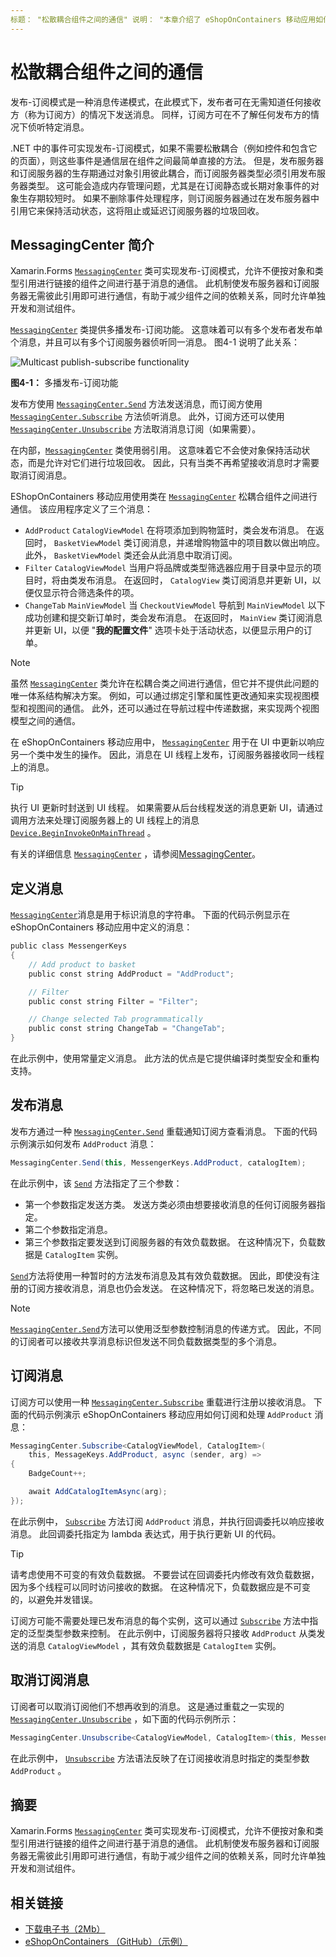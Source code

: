```yaml
---
标题： "松散耦合组件之间的通信" 说明： "本章介绍了 eShopOnContainers 移动应用如何实现发布-订阅模式，允许在不方便的组件之间进行基于消息的通信，这些组件不方便地通过对象和类型引用进行链接，例如： xamarin： xamarin assetid： 1194af33-8a91-48d2-88b5-b84d77f2ce69 ms。技术： xamarin 窗体作者： davidbritch： dabritch ms. 日期：08/07/2017： Xamarin.Forms Xamarin.Essentials
---
```


# <a name="communicating-between-loosely-coupled-components"></a>松散耦合组件之间的通信

发布-订阅模式是一种消息传递模式，在此模式下，发布者可在无需知道任何接收方（称为订阅方）的情况下发送消息。 同样，订阅方可在不了解任何发布方的情况下侦听特定消息。

.NET 中的事件可实现发布-订阅模式，如果不需要松散耦合（例如控件和包含它的页面），则这些事件是通信层在组件之间最简单直接的方法。 但是，发布服务器和订阅服务器的生存期通过对象引用彼此耦合，而订阅服务器类型必须引用发布服务器类型。 这可能会造成内存管理问题，尤其是在订阅静态或长期对象事件的对象生存期较短时。 如果不删除事件处理程序，则订阅服务器通过在发布服务器中引用它来保持活动状态，这将阻止或延迟订阅服务器的垃圾回收。

## <a name="introduction-to-messagingcenter"></a>MessagingCenter 简介

Xamarin.Forms [`MessagingCenter`](xref:Xamarin.Forms.MessagingCenter) 类可实现发布-订阅模式，允许不便按对象和类型引用进行链接的组件之间进行基于消息的通信。 此机制使发布服务器和订阅服务器无需彼此引用即可进行通信，有助于减少组件之间的依赖关系，同时允许单独开发和测试组件。

[`MessagingCenter`](xref:Xamarin.Forms.MessagingCenter) 类提供多播发布-订阅功能。 这意味着可以有多个发布者发布单个消息，并且可以有多个订阅服务器侦听同一消息。 图4-1 说明了此关系：

![](communicating-between-loosely-coupled-components-images/messagingcenter.png "Multicast publish-subscribe functionality")

**图4-1：** 多播发布-订阅功能

发布方使用 [`MessagingCenter.Send`](xref:Xamarin.Forms.MessagingCenter.Send*) 方法发送消息，而订阅方使用 [`MessagingCenter.Subscribe`](xref:Xamarin.Forms.MessagingCenter.Subscribe*) 方法侦听消息。 此外，订阅方还可以使用 [`MessagingCenter.Unsubscribe`](xref:Xamarin.Forms.MessagingCenter.Unsubscribe*) 方法取消消息订阅（如果需要）。

在内部，[`MessagingCenter`](xref:Xamarin.Forms.MessagingCenter) 类使用弱引用。 这意味着它不会使对象保持活动状态，而是允许对它们进行垃圾回收。 因此，只有当类不再希望接收消息时才需要取消订阅消息。

EShopOnContainers 移动应用使用类在 [`MessagingCenter`](xref:Xamarin.Forms.MessagingCenter) 松耦合组件之间进行通信。 该应用程序定义了三个消息：

- `AddProduct` `CatalogViewModel` 在将项添加到购物篮时，类会发布消息。 在返回时， `BasketViewModel` 类订阅消息，并递增购物篮中的项目数以做出响应。 此外， `BasketViewModel` 类还会从此消息中取消订阅。
- `Filter` `CatalogViewModel` 当用户将品牌或类型筛选器应用于目录中显示的项目时，将由类发布消息。 在返回时， `CatalogView` 类订阅消息并更新 UI，以便仅显示符合筛选条件的项。
- `ChangeTab` `MainViewModel` 当 `CheckoutViewModel` 导航到 `MainViewModel` 以下成功创建和提交新订单时，类会发布消息。 在返回时， `MainView` 类订阅消息并更新 UI，以便 "**我的配置文件**" 选项卡处于活动状态，以便显示用户的订单。

> [!NOTE]
> 虽然 [`MessagingCenter`](xref:Xamarin.Forms.MessagingCenter) 类允许在松耦合类之间进行通信，但它并不提供此问题的唯一体系结构解决方案。 例如，可以通过绑定引擎和属性更改通知来实现视图模型和视图间的通信。 此外，还可以通过在导航过程中传递数据，来实现两个视图模型之间的通信。

在 eShopOnContainers 移动应用中， [`MessagingCenter`](xref:Xamarin.Forms.MessagingCenter) 用于在 UI 中更新以响应另一个类中发生的操作。 因此，消息在 UI 线程上发布，订阅服务器接收同一线程上的消息。

> [!TIP]
> 执行 UI 更新时封送到 UI 线程。 如果需要从后台线程发送的消息更新 UI，请通过调用方法来处理订阅服务器上的 UI 线程上的消息 [`Device.BeginInvokeOnMainThread`](xref:Xamarin.Forms.Device.BeginInvokeOnMainThread(System.Action)) 。

有关的详细信息 [`MessagingCenter`](xref:Xamarin.Forms.MessagingCenter) ，请参阅[MessagingCenter](~/xamarin-forms/app-fundamentals/messaging-center.md)。

## <a name="defining-a-message"></a>定义消息

[`MessagingCenter`](xref:Xamarin.Forms.MessagingCenter)消息是用于标识消息的字符串。 下面的代码示例显示在 eShopOnContainers 移动应用中定义的消息：

```csharp
public class MessengerKeys  
{  
    // Add product to basket  
    public const string AddProduct = "AddProduct";  

    // Filter  
    public const string Filter = "Filter";  

    // Change selected Tab programmatically  
    public const string ChangeTab = "ChangeTab";  
}
```

在此示例中，使用常量定义消息。 此方法的优点是它提供编译时类型安全和重构支持。

## <a name="publishing-a-message"></a>发布消息

发布方通过一种 [`MessagingCenter.Send`](xref:Xamarin.Forms.MessagingCenter.Send*) 重载通知订阅方查看消息。 下面的代码示例演示如何发布 `AddProduct` 消息：

```csharp
MessagingCenter.Send(this, MessengerKeys.AddProduct, catalogItem);
```

在此示例中，该 [`Send`](xref:Xamarin.Forms.MessagingCenter.Send*) 方法指定了三个参数：

- 第一个参数指定发送方类。 发送方类必须由想要接收消息的任何订阅服务器指定。
- 第二个参数指定消息。
- 第三个参数指定要发送到订阅服务器的有效负载数据。 在这种情况下，负载数据是 `CatalogItem` 实例。

[`Send`](xref:Xamarin.Forms.MessagingCenter.Send*)方法将使用一种暂时的方法发布消息及其有效负载数据。 因此，即使没有注册的订阅方接收消息，消息也仍会发送。 在这种情况下，将忽略已发送的消息。

> [!NOTE]
> [`MessagingCenter.Send`](xref:Xamarin.Forms.MessagingCenter.Send*)方法可以使用泛型参数控制消息的传递方式。 因此，不同的订阅者可以接收共享消息标识但发送不同负载数据类型的多个消息。

## <a name="subscribing-to-a-message"></a>订阅消息

订阅方可以使用一种 [`MessagingCenter.Subscribe`](xref:Xamarin.Forms.MessagingCenter.Subscribe*) 重载进行注册以接收消息。 下面的代码示例演示 eShopOnContainers 移动应用如何订阅和处理 `AddProduct` 消息：

```csharp
MessagingCenter.Subscribe<CatalogViewModel, CatalogItem>(  
    this, MessageKeys.AddProduct, async (sender, arg) =>  
{  
    BadgeCount++;  

    await AddCatalogItemAsync(arg);  
});
```

在此示例中， [`Subscribe`](xref:Xamarin.Forms.MessagingCenter.Subscribe*) 方法订阅 `AddProduct` 消息，并执行回调委托以响应接收消息。 此回调委托指定为 lambda 表达式，用于执行更新 UI 的代码。

> [!TIP]
> 请考虑使用不可变的有效负载数据。 不要尝试在回调委托内修改有效负载数据，因为多个线程可以同时访问接收的数据。 在这种情况下，负载数据应是不可变的，以避免并发错误。

订阅方可能不需要处理已发布消息的每个实例，这可以通过 [`Subscribe`](xref:Xamarin.Forms.MessagingCenter.Subscribe*) 方法中指定的泛型类型参数来控制。 在此示例中，订阅服务器将只接收 `AddProduct` 从类发送的消息 `CatalogViewModel` ，其有效负载数据是 `CatalogItem` 实例。

## <a name="unsubscribing-from-a-message"></a>取消订阅消息

订阅者可以取消订阅他们不想再收到的消息。 这是通过重载之一实现的 [`MessagingCenter.Unsubscribe`](xref:Xamarin.Forms.MessagingCenter.Unsubscribe*) ，如下面的代码示例所示：

```csharp
MessagingCenter.Unsubscribe<CatalogViewModel, CatalogItem>(this, MessengerKeys.AddProduct);
```

在此示例中， [`Unsubscribe`](xref:Xamarin.Forms.MessagingCenter.Unsubscribe*) 方法语法反映了在订阅接收消息时指定的类型参数 `AddProduct` 。

## <a name="summary"></a>摘要

Xamarin.Forms [`MessagingCenter`](xref:Xamarin.Forms.MessagingCenter) 类可实现发布-订阅模式，允许不便按对象和类型引用进行链接的组件之间进行基于消息的通信。 此机制使发布服务器和订阅服务器无需彼此引用即可进行通信，有助于减少组件之间的依赖关系，同时允许单独开发和测试组件。

## <a name="related-links"></a>相关链接

- [下载电子书（2Mb）](https://aka.ms/xamarinpatternsebook)
- [eShopOnContainers （GitHub）（示例）](https://github.com/dotnet-architecture/eShopOnContainers)
